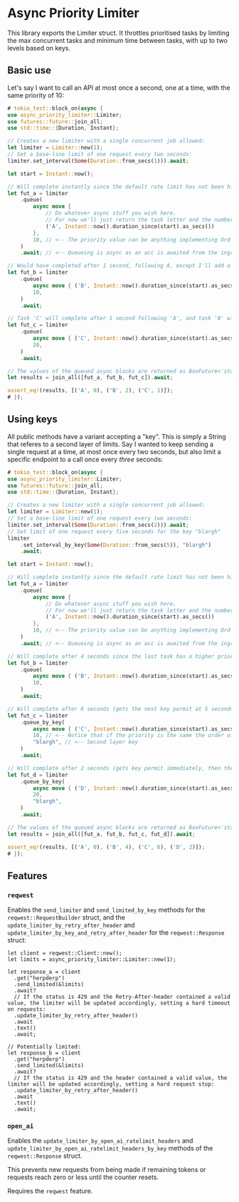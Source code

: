 # Async Priority Limiter

This library exports the Limiter struct. It throttles prioritised tasks by limiting the max concurrent tasks and minimum time between tasks, with up to two levels based on keys.

## Basic use

Let's say I want to call an API at most once a second, one at a time, with the same priority of 10:

```rust
# tokio_test::block_on(async {
use async_priority_limiter::Limiter;
use futures::future::join_all;
use std::time::{Duration, Instant};

// Creates a new limiter with a single concurrent job allowed:
let limiter = Limiter::new(1);
// Set a base-line limit of one request every two seconds:
limiter.set_interval(Some(Duration::from_secs(1))).await;

let start = Instant::now();

// Will complete instantly since the default rate limit has not been hit yet:
let fut_a = limiter
    .queue(
        async move {
            // Do whatever async stuff you wish here.
            // For now we'll just return the task letter and the number of seconds passed since the start of the test.
            ('A', Instant::now().duration_since(start).as_secs())
        },
        10, // <-- The priority value can be anything implementing Ord
    )
    .await; // <-- Queueing is async as an acc is awaited from the ingress thread to guarantee order of operations.

// Would have completed after 1 second, following A, except I'll add a higher priority task before task 'B' has had a chance to aquire a permit.
let fut_b = limiter
    .queue(
        async move { ('B', Instant::now().duration_since(start).as_secs()) },
        10,
    )
    .await;

// Task 'C' will complete after 1 second following 'A', and task 'B' will now complete after 2 seconds instead of 1.
let fut_c = limiter
    .queue(
        async move { ('C', Instant::now().duration_since(start).as_secs()) },
        20,
    )
    .await;

// The values of the queued async blocks are returned as BoxFuture<'static, T> which can be awaited (though the execution itself is potentially immediate):
let results = join_all([fut_a, fut_b, fut_c]).await;

assert_eq!(results, [('A', 0), ('B', 2), ('C', 1)]);
# });
```

## Using keys

All public methods have a variant accepting a "key". This is simply a String that referes to a second layer of limits. Say I wanted to keep sending a single request at a time, at most once every two seconds, but also limit a specific endpoint to a call once every _three_ seconds:

```rust
# tokio_test::block_on(async {
use async_priority_limiter::Limiter;
use futures::future::join_all;
use std::time::{Duration, Instant};

// Creates a new limiter with a single concurrent job allowed:
let limiter = Limiter::new(1);
// Set a base-line limit of one request every two seconds:
limiter.set_interval(Some(Duration::from_secs(2))).await;
// Set limit of one request every five seconds for the key "blargh"
limiter
    .set_interval_by_key(Some(Duration::from_secs(5)), "blargh")
    .await;

let start = Instant::now();

// Will complete instantly since the default rate limit has not been hit yet:
let fut_a = limiter
    .queue(
        async move {
            // Do whatever async stuff you wish here.
            // For now we'll just return the task letter and the number of seconds passed since the start of the test.
            ('A', Instant::now().duration_since(start).as_secs())
        },
        10, // <-- The priority value can be anything implementing Ord
    )
    .await; // <-- Queueing is async as an acc is awaited from the ingress thread to guarantee order of operations.

// Will complete after 4 seconds since the last task has a higher priority
let fut_b = limiter
    .queue(
        async move { ('B', Instant::now().duration_since(start).as_secs()) },
        10,
    )
    .await;

// Will complete after 6 seconds (gets the next key permit at 5 seconds, then the base permit at 6 seconds)
let fut_c = limiter
    .queue_by_key(
        async move { ('C', Instant::now().duration_since(start).as_secs()) },
        10, // <-- Notice that if the priority is the same the order of insertion matters: first in, first out.
        "blargh", // <-- Second layer key
    )
    .await;

// Will complete after 2 seconds (gets key permit immediately, then the next base permit at 2 seconds)
let fut_d = limiter
    .queue_by_key(
        async move { ('D', Instant::now().duration_since(start).as_secs()) },
        20,
        "blargh",
    )
    .await;

// The values of the queued async blocks are returned as BoxFuture<'static, T> which can be awaited (though the execution itself is potentially immediate):
let results = join_all([fut_a, fut_b, fut_c, fut_d]).await;

assert_eq!(results, [('A', 0), ('B', 4), ('C', 6), ('D', 2)]);
# });
```

## Features

### `reqwest`

Enables the `send_limiter` and `send_limited_by_key` methods for the `reqwest::RequestBuilder` struct, and the `update_limiter_by_retry_after_header` and `update_limiter_by_key_and_retry_after_header` for the `reqwest::Response` struct:

```not-rust
let client = reqwest::Client::new();
let limits = async_priority_limiter::Limiter::new(1);

let response_a = client
  .get("herpderp")
  .send_limited(&limits)
  .await?
  // If the status is 429 and the Retry-After-header contained a valid value, the limiter will be updated accordingly, setting a hard timeout on requests:
  .update_limiter_by_retry_after_header()
  .await
  .text()
  .await;

// Potentially limited:
let response_b = client
  .get("herpderp")
  .send_limited(&limits)
  .await?
  // If the status is 429 and the header contained a valid value, the limiter will be updated accordingly, setting a hard request stop:
  .update_limiter_by_retry_after_header()
  .await
  .text()
  .await;
```

### `open_ai`

Enables the `update_limiter_by_open_ai_ratelimit_headers` and `update_limiter_by_open_ai_ratelimit_headers_by_key` methods of the `reqwest::Response` struct.

This prevents new requests from being made if remaining tokens or requests reach zero or less until the counter resets.

Requires the `reqwest` feature.
